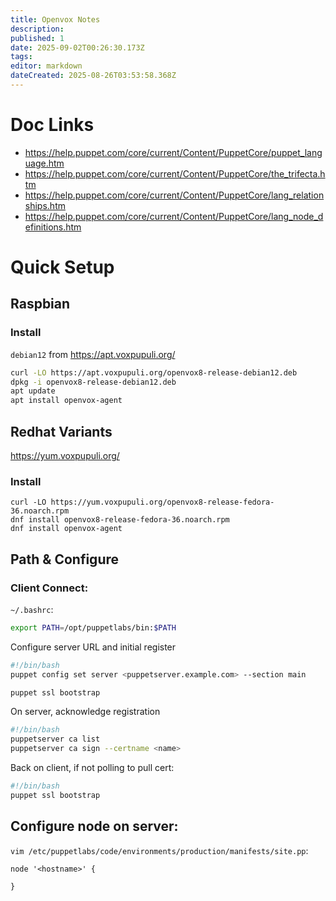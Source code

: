```yaml
---
title: Openvox Notes
description: 
published: 1
date: 2025-09-02T00:26:30.173Z
tags: 
editor: markdown
dateCreated: 2025-08-26T03:53:58.368Z
---
```


# Doc Links
* https://help.puppet.com/core/current/Content/PuppetCore/puppet_language.htm
* https://help.puppet.com/core/current/Content/PuppetCore/the_trifecta.htm
* https://help.puppet.com/core/current/Content/PuppetCore/lang_relationships.htm
* https://help.puppet.com/core/current/Content/PuppetCore/lang_node_definitions.htm

# Quick Setup

## Raspbian

### Install
`debian12` from https://apt.voxpupuli.org/
```bash
curl -LO https://apt.voxpupuli.org/openvox8-release-debian12.deb
dpkg -i openvox8-release-debian12.deb
apt update
apt install openvox-agent
```
## Redhat Variants
https://yum.voxpupuli.org/
### Install
```
curl -LO https://yum.voxpupuli.org/openvox8-release-fedora-36.noarch.rpm
dnf install openvox8-release-fedora-36.noarch.rpm
dnf install openvox-agent
```
## Path & Configure
### Client Connect:
`~/.bashrc`:
```bash
export PATH=/opt/puppetlabs/bin:$PATH
```

Configure server URL and initial register
```bash
#!/bin/bash
puppet config set server <puppetserver.example.com> --section main

puppet ssl bootstrap
```

On server, acknowledge registration
```bash
#!/bin/bash
puppetserver ca list
puppetserver ca sign --certname <name>
```

Back on client, if not polling to pull cert:
```bash
#!/bin/bash
puppet ssl bootstrap
```

## Configure node on server:
`vim /etc/puppetlabs/code/environments/production/manifests/site.pp`:
```puppet
node '<hostname>' {

}
```